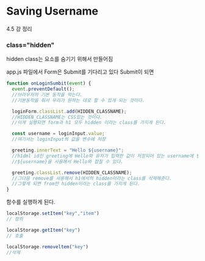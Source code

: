 # Saving Username

4.5 강 정리

### class="hidden"

hidden class는 요소를 숨기기 위해서 만들어짐

app.js 파일에서 Form은 Submit를 기다리고 있다
Submit이 되면

```js
function onLoginSumbit(event) {
  event.preventDefault();
  //브라우저의 기본 동작을 막는다.
  //기본동작을 춰서 우리가 원하는 대로 할 수 있게 되는 것이다.

  loginForm.classList.add(HIDDEN_CLASSNAME);
  //HIDDEN_CLASSNAME는 CSS있는 것이다.
  //이게 실행되면 form과 h1 모두 hidden 이라는 class를 가지게 된다.

  const username = loginInput.value;
  //여기서는 loginInput의 값을 변수에 저장

  greeting.innerText = "Hello ${username}";
  //h1dml id인 greeting에 Hello와 유저가 입력한 값이 저장되어 있는 username에 변수의 값이 함께 들어간다.
  //${username}을 사용해서 Hello와 합칠 수 있다.

  greeting.classList.remove(HIDDEN_CLASSNAME);
  //그다음 remove를 사용해서 h1에서의 hidden이라는 class를 삭제해준다.
  //그렇게 되면 from만 hidden이라는 class를 가지게 된다.
}
```

함수를 실행하게 된다.
```js
localStorage.setItem("key","item")
// 정의

localStorage.getItem("key")
// 호출

localStorage.removeltem("key")
//삭제
```